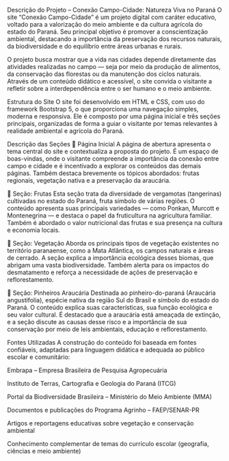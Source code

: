 Descrição do Projeto – Conexão Campo-Cidade: Natureza Viva no Paraná
O site “Conexão Campo-Cidade” é um projeto digital com caráter educativo, voltado para a valorização do meio ambiente e da cultura agrícola do estado do Paraná. Seu principal objetivo é promover a conscientização ambiental, destacando a importância da preservação dos recursos naturais, da biodiversidade e do equilíbrio entre áreas urbanas e rurais.

O projeto busca mostrar que a vida nas cidades depende diretamente das atividades realizadas no campo — seja por meio da produção de alimentos, da conservação das florestas ou da manutenção dos ciclos naturais. Através de um conteúdo didático e acessível, o site convida o visitante a refletir sobre a interdependência entre o ser humano e o meio ambiente.

Estrutura do Site
O site foi desenvolvido em HTML e CSS, com uso do framework Bootstrap 5, o que proporciona uma navegação simples, moderna e responsiva. Ele é composto por uma página inicial e três seções principais, organizadas de forma a guiar o visitante por temas relevantes à realidade ambiental e agrícola do Paraná.

Descrição das Seções
🔸 Página Inicial
A página de abertura apresenta o tema central do site e contextualiza a proposta do projeto. É um espaço de boas-vindas, onde o visitante compreende a importância da conexão entre campo e cidade e é incentivado a explorar os conteúdos das demais páginas. Também destaca brevemente os tópicos abordados: frutas regionais, vegetação nativa e a preservação da araucária.

🍊 Seção: Frutas
Esta seção trata da diversidade de vergamotas (tangerinas) cultivadas no estado do Paraná, fruta símbolo de várias regiões. O conteúdo apresenta suas principais variedades — como Ponkan, Murcott e Montenegrina — e destaca o papel da fruticultura na agricultura familiar. Também é abordado o valor nutricional das frutas e sua presença na cultura e economia locais.

🌿 Seção: Vegetação
Aborda os principais tipos de vegetação existentes no território paranaense, como a Mata Atlântica, os campos naturais e áreas de cerrado. A seção explica a importância ecológica desses biomas, que abrigam uma vasta biodiversidade. Também alerta para os impactos do desmatamento e reforça a necessidade de ações de preservação e reflorestamento.

🌲 Seção: Pinheiros Araucária
Destinada ao pinheiro-do-paraná (Araucária angustifolia), espécie nativa da região Sul do Brasil e símbolo do estado do Paraná. O conteúdo explica suas características, sua função ecológica e seu valor cultural. É destacado que a araucária está ameaçada de extinção, e a seção discute as causas desse risco e a importância de sua conservação por meio de leis ambientais, educação e reflorestamento.

Fontes Utilizadas
A construção do conteúdo foi baseada em fontes confiáveis, adaptadas para linguagem didática e adequada ao público escolar e comunitário:

Embrapa – Empresa Brasileira de Pesquisa Agropecuária

Instituto de Terras, Cartografia e Geologia do Paraná (ITCG)

Portal da Biodiversidade Brasileira – Ministério do Meio Ambiente (MMA)

Documentos e publicações do Programa Agrinho – FAEP/SENAR-PR

Artigos e reportagens educativas sobre vegetação e conservação ambiental

Conhecimento complementar de temas do currículo escolar (geografia, ciências e meio ambiente)
